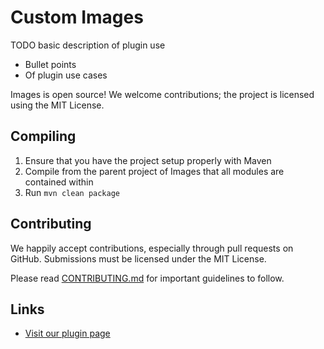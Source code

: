 Custom Images
=========

TODO basic description of plugin use

* Bullet points
* Of plugin use cases

Images is open source! We welcome contributions; the project is licensed using the MIT License.

Compiling
---------

1. Ensure that you have the project setup properly with Maven
2. Compile from the parent project of Images that all modules are contained within
3. Run `mvn clean package`

Contributing
------------

We happily accept contributions, especially through pull requests on GitHub.
Submissions must be licensed under the MIT License.

Please read [CONTRIBUTING.md](CONTRIBUTING.md) for important guidelines to follow.

Links
-----

* [Visit our plugin page](https://www.spigotmc.org/resources/custom-images.53036/)